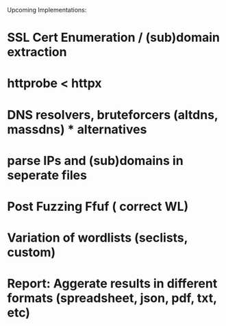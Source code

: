 Upcoming Implementations:

# SSL Cert Enumeration / (sub)domain extraction
# httprobe < httpx
# DNS resolvers, bruteforcers (altdns, massdns) * alternatives
# parse IPs and (sub)domains in seperate files
# Post Fuzzing Ffuf ( correct WL)
# Variation of wordlists (seclists, custom)
# Report: Aggerate results in different formats (spreadsheet, json, pdf, txt, etc)

